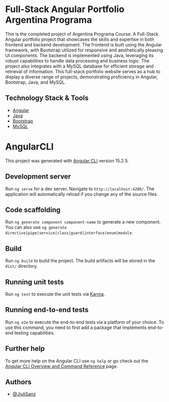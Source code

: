# Full-Stack Angular Portfolio Argentina Programa

This is the completed project of Argentina Programa Course. A Full-Stack Angular portfolio project that showcases the skills and expertise in both frontend and backend development. The frontend is built using the Angular framework, with Bootstrap utilized for responsive and aesthetically pleasing UI components. The backend is implemented using Java, leveraging its robust capabilities to handle data processing and business logic. The project also integrates with a MySQL database for efficient storage and retrieval of information. This full-stack portfolio website serves as a hub to display a diverse range of projects, demonstrating proficiency in Angular, Bootstrap, Java, and MySQL.

## Technology Stack & Tools

- [Angular](https://angular.io/)
- [Java](https://www.java.com/)
- [Bootstrap](https://getbootstrap.com/) 
- [MySQL](https://www.mysql.com/) 

# AngularCLI

This project was generated with [Angular CLI](https://github.com/angular/angular-cli) version 15.2.5.

## Development server

Run `ng serve` for a dev server. Navigate to `http://localhost:4200/`. The application will automatically reload if you change any of the source files.

## Code scaffolding

Run `ng generate component component-name` to generate a new component. You can also use `ng generate directive|pipe|service|class|guard|interface|enum|module`.

## Build

Run `ng build` to build the project. The build artifacts will be stored in the `dist/` directory.

## Running unit tests

Run `ng test` to execute the unit tests via [Karma](https://karma-runner.github.io).

## Running end-to-end tests

Run `ng e2e` to execute the end-to-end tests via a platform of your choice. To use this command, you need to first add a package that implements end-to-end testing capabilities.

## Further help

To get more help on the Angular CLI use `ng help` or go check out the [Angular CLI Overview and Command Reference](https://angular.io/cli) page.

## Authors

- [@JjuliSanz ](https://github.com/JjuliSanz)
